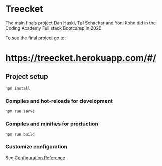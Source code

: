 # Treecket
The main finals project Dan Haski, Tal Schachar and Yoni Kohn did in the Coding Academy Full stack Bootcamp in 2020. 

To see the final project go to:
# https://treecket.herokuapp.com/#/

## Project setup
```
npm install
```

### Compiles and hot-reloads for development
```
npm run serve
```

### Compiles and minifies for production
```
npm run build
```

### Customize configuration
See [Configuration Reference](https://cli.vuejs.org/config/).
